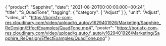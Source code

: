 {
   "product": "Sapphire",
   "date": "2021-08-20T00:00:00.000+00:24",  
   "title": "S_QuadTone",
   "tagging": {
   "category": [
      "Adjust"
    ]
   },
   "unit": "Adjust",
   "video_id": "https://borisfx-com-res.cloudinary.com/video/upload/q_auto/v1629401926/Marketing/Sapphire_ReDesign/EffectExamples/QuadTone.mp4",
   "poster": "https://borisfx-com-res.cloudinary.com/video/upload/q_auto,f_auto/v1629401926/Marketing/Sapphire_ReDesign/EffectExamples/QuadTone.png"
}